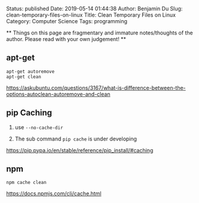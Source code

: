 Status: published
Date: 2019-05-14 01:44:38
Author: Benjamin Du
Slug: clean-temporary-files-on-linux
Title: Clean Temporary Files on Linux
Category: Computer Science
Tags: programming

**
Things on this page are fragmentary and immature notes/thoughts of the author.
Please read with your own judgement!
**


## apt-get

    apt-get autoremove
    apt-get clean

https://askubuntu.com/questions/3167/what-is-difference-between-the-options-autoclean-autoremove-and-clean

## pip Caching

1. use `--no-cache-dir`

2. The sub command `pip cache` is under developing

https://pip.pypa.io/en/stable/reference/pip_install/#caching

## npm 

    npm cache clean

https://docs.npmjs.com/cli/cache.html

